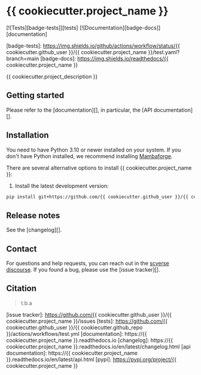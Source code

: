 # {{ cookiecutter.project_name }}

[![Tests][badge-tests]][tests]
[![Documentation][badge-docs]][documentation]

[badge-tests]: https://img.shields.io/github/actions/workflow/status/{{ cookiecutter.github_user }}/{{ cookiecutter.project_name }}/test.yaml?branch=main
[badge-docs]: https://img.shields.io/readthedocs/{{ cookiecutter.project_name }}

{{ cookiecutter.project_description }}

## Getting started

Please refer to the [documentation][],
in particular, the [API documentation][].

## Installation

You need to have Python 3.10 or newer installed on your system.
If you don't have Python installed, we recommend installing [Mambaforge][].

There are several alternative options to install {{ cookiecutter.project_name }}:

<!--
1) Install the latest release of `{{ cookiecutter.project_name }}` from [PyPI][]:

```bash
pip install {{ cookiecutter.project_name }}
```
-->

1. Install the latest development version:

```bash
pip install git+https://github.com/{{ cookiecutter.github_user }}/{{ cookiecutter.github_repo }}.git@main
```

## Release notes

See the [changelog][].

## Contact

For questions and help requests, you can reach out in the [scverse discourse][].
If you found a bug, please use the [issue tracker][].

## Citation

> t.b.a

[mambaforge]: https://github.com/conda-forge/miniforge#mambaforge
[scverse discourse]: https://discourse.scverse.org/
[issue tracker]: https://github.com/{{ cookiecutter.github_user }}/{{ cookiecutter.project_name }}/issues
[tests]: https://github.com/{{ cookiecutter.github_user }}/{{ cookiecutter.github_repo }}/actions/workflows/test.yml
[documentation]: https://{{ cookiecutter.project_name }}.readthedocs.io
[changelog]: https://{{ cookiecutter.project_name }}.readthedocs.io/en/latest/changelog.html
[api documentation]: https://{{ cookiecutter.project_name }}.readthedocs.io/en/latest/api.html
[pypi]: https://pypi.org/project/{{ cookiecutter.project_name }}

